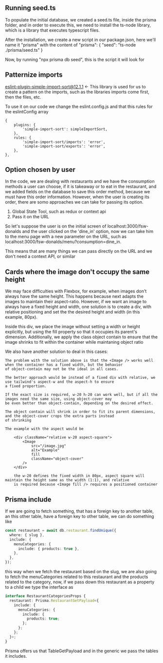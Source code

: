 ## Running seed.ts

To populate the initial database, we created a seed.ts file, inside the prisma folder, and in order to execute this, we
need to install the ts-node library, which is a library that executes typescript files.

After the installation, we create a new script in our package.json, here we'll name it "prisma" with the content of
"prisma": {
"seed": "ts-node ./prisma/seed.ts"
}

Now, by running "npx prisma db seed", this is the script it will look for

## Patternize imports

eslint-plugin-simple-import-sort@12.1.1 <- This library is used for us to create a pattern on the imports, such as the
libraries imports come first, then the files, etc.

To use it on our code we change the eslint.config.js and that this rules for the eslintConfig array

    {
    	plugins: {
    		'simple-import-sort': simpleImportSort,
    	},
    	rules: {
    		'simple-import-sort/imports': 'error',
    		'simple-import-sort/exports': 'error',
    	},
    },

## Option chosen by user

In the code, we are dealing with restaurants and we have the consumption methods a user can choose, if it is takeaway or
to eat in the restaurant, and we added fields on the database to save this order method, because we must have this order
information.
However, when the user is creating its order, there are somo approaches we can take for passing its option.

1. Global State Tool, such as redux or context api
2. Pass it on the URL

So let's suppose the user is on the initial screen of localhost:3000/fsw-donalds and the user clicked on the 'dine_in'
option, now we can take him to the menu page with a new parameter on the URL, such as localhost:3000/fsw-donalds/menu?consumption=dine_in.

This means that are many things we can pass directly on the URL and we don't need a context API, or similar

## Cards where the image don't occupy the same height

We may face difficulties with Flexbox, for example, when images don't always have the same height. This happens because
next adapts the images to maintain their aspect-ratio. However, if we want an image to always have a fixed height and width,
one solution is to create a div, with relative positioning and set the the desired height and width (in this example, 80px).

Inside this div, we place the image without setting a width or height explicitly, but using the fill property so that it
occupies its parent's dimension. Additionally, we apply the class object contain to ensure that the image shrinks to fit
within the container while maintaning object ratio

We also have another solution to deal in this cases:

    The problem with the solution above is that the <Image /> works well when the container has a fixed width, but the behavior
    of object-contain may not be the ideal in all cases.

    The better approach would be instead of a fixed div with relative, we use tailwind's aspect-w and the aspect-h to ensure
    a fixed proportion.

    If the exact size is required, w-20 h-20 can work well, but if all the images need the same size, using object-cover may
    be even better than object-contain, depending on the desired effect.

    The object contain will shrink in order to fit its parent dimensions, and the object-cover crops the extra parts instead
    of shrinking

    The example with the aspect would be

    	<div className="relative w-20 aspect-square">
    		<Image
    			src="/image.jpg"
    			alt="Example"
    			fill
    			className="object-cover"
    		/>
    	</div>

    	the w-20 defines the fixed width in 80px, aspect square will maintain the height same as the width (1:1), and relative
    	is required because <Image fill /> requires a positioned container

## Prisma include

If we are going to fetch something, that has a foreign key to another table, an this other table, have a foreign key to
other table, we can do something like

```ts
const restaurant = await db.restaurant.findUnique({
  where: { slug },
  include: {
    menuCategories: {
      include: { products: true },
    },
  },
});
```

this way when we fetch the restaurant based on the slug, we are also going to fetch the menuCategories related to this
restaurant and the products related to the category, now, if we pass down this restaurant as a property to a child we
type the interface as

```ts
interface RestaurantCategoriesProps {
  restaurant: Prisma.RestaurantGetPayload<{
    include: {
      menuCategories: {
        include: {
          products: true;
        };
      };
    };
  }>;
}
```

Prisma offers us that TableGetPayload and in the generic we pass the tables it includes.
